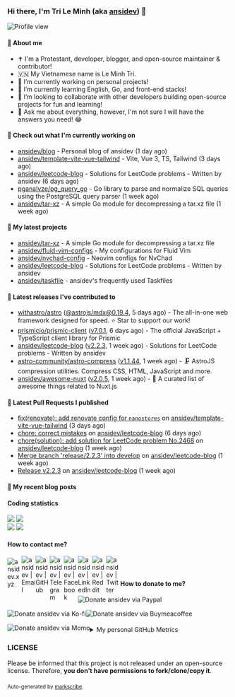### Hi there, I'm Tri Le Minh (aka [ansidev][website]) 👋

<img src="https://komarev.com/ghpvc/?username=ansidev" alt="Profile view" />

#### 📕 About me

- ✝️ I'm a Protestant, developer, blogger, and open-source maintainer & contributor!
- 🇻🇳 My Vietnamese name is Le Minh Tri.
- 🔭 I’m currently working on personal projects!
- 🌱 I’m currently learning English, Go, and front-end stacks!
- 👯 I’m looking to collaborate with other developers building open-source projects for fun and learning!
- 💬 Ask me about everything, however, I'm not sure I will have the answers you need! 😂

#### 👷 Check out what I'm currently working on

- [ansidev/blog](https://github.com/ansidev/blog) - Personal blog of ansidev (1 day ago)
- [ansidev/template-vite-vue-tailwind](https://github.com/ansidev/template-vite-vue-tailwind) - Vite, Vue 3, TS, Tailwind (3 days ago)
- [ansidev/leetcode-blog](https://github.com/ansidev/leetcode-blog) - Solutions for LeetCode problems - Written by ansidev (6 days ago)
- [pganalyze/pg_query_go](https://github.com/pganalyze/pg_query_go) - Go library to parse and normalize SQL queries using the PostgreSQL query parser (1 week ago)
- [ansidev/tar-xz](https://github.com/ansidev/tar-xz) - A simple Go module for decompressing a tar.xz file (1 week ago)

#### 🌱 My latest projects

- [ansidev/tar-xz](https://github.com/ansidev/tar-xz) - A simple Go module for decompressing a tar.xz file
- [ansidev/fluid-vim-configs](https://github.com/ansidev/fluid-vim-configs) - My configurations for Fluid Vim
- [ansidev/nvchad-config](https://github.com/ansidev/nvchad-config) - Neovim configs for NvChad
- [ansidev/leetcode-blog](https://github.com/ansidev/leetcode-blog) - Solutions for LeetCode problems - Written by ansidev
- [ansidev/taskfile](https://github.com/ansidev/taskfile) - ansidev's frequently used Taskfiles

#### 🔭 Latest releases I've contributed to

- [withastro/astro](https://github.com/withastro/astro) ([@astrojs/mdx@0.19.4](https://github.com/withastro/astro/releases/tag/%40astrojs/mdx%400.19.4), 5 days ago) - The all-in-one web framework designed for speed. ⭐️ Star to support our work!
- [prismicio/prismic-client](https://github.com/prismicio/prismic-client) ([v7.0.1](https://github.com/prismicio/prismic-client/releases/tag/v7.0.1), 6 days ago) - The official JavaScript + TypeScript client library for Prismic
- [ansidev/leetcode-blog](https://github.com/ansidev/leetcode-blog) ([v2.2.3](https://github.com/ansidev/leetcode-blog/releases/tag/v2.2.3), 1 week ago) - Solutions for LeetCode problems - Written by ansidev
- [astro-community/astro-compress](https://github.com/astro-community/astro-compress) ([v1.1.44](https://github.com/astro-community/astro-compress/releases/tag/v1.1.44), 1 week ago) - 🗜️ AstroJS compression utilities. Compress CSS, HTML, JavaScript and more.
- [ansidev/awesome-nuxt](https://github.com/ansidev/awesome-nuxt) ([v2.0.5](https://github.com/ansidev/awesome-nuxt/releases/tag/v2.0.5), 1 week ago) - 🎉 A curated list of awesome things related to Nuxt.js

#### 🔨 Latest Pull Requests I published

- [fix(renovate): add renovate config for `nanostores`](https://github.com/ansidev/template-vite-vue-tailwind/pull/39) on [ansidev/template-vite-vue-tailwind](https://github.com/ansidev/template-vite-vue-tailwind) (3 days ago)
- [chore: correct mistakes](https://github.com/ansidev/leetcode-blog/pull/102) on [ansidev/leetcode-blog](https://github.com/ansidev/leetcode-blog) (6 days ago)
- [chore(solution): add solution for LeetCode problem No.2468](https://github.com/ansidev/leetcode-blog/pull/101) on [ansidev/leetcode-blog](https://github.com/ansidev/leetcode-blog) (1 week ago)
- [Merge branch 'release/2.2.3' into develop](https://github.com/ansidev/leetcode-blog/pull/100) on [ansidev/leetcode-blog](https://github.com/ansidev/leetcode-blog) (1 week ago)
- [Release v2.2.3](https://github.com/ansidev/leetcode-blog/pull/99) on [ansidev/leetcode-blog](https://github.com/ansidev/leetcode-blog) (1 week ago)

#### 📜 My recent blog posts

<!-- BLOG-POST-LIST:START --><!-- BLOG-POST-LIST:END -->

#### Coding statistics

<img
  src="https://github-profile-summary-cards.vercel.app/api/cards/stats?username=ansidev&theme=github_dark"
  style="display: inline; width: 320px;"
/>
<img
  src="https://github-profile-summary-cards.vercel.app/api/cards/productive-time?username=ansidev&theme=github_dark&utcOffset=7"
  style="display: inline; width: 320px;"
/>
<br />
<img
  src="https://github-profile-summary-cards.vercel.app/api/cards/repos-per-language?username=ansidev&theme=github_dark"
  style="display: inline; width: 320px;"
/>
<img
  src="https://github-profile-summary-cards.vercel.app/api/cards/most-commit-language?username=ansidev&theme=github_dark"
  style="display: inline; width: 320px;"
/>

#### How to contact me?

[<img align="left" width="32px" src="https://ansidev.xyz/pwa-192x192.png"                alt="ansidev.xyz" style="padding-top: 4px;" />][website]
<a href="mailto:ansidev@gmail.com">
 <img align="left" width="32px" src="https://img.icons8.com/fluency/32/gmail-new.png"    alt="ansidev | Email" />
</a>
[<img align="left" width="32px" src="https://img.icons8.com/fluency/32/github.png"       alt="ansidev | GitHub" />][github]
[<img align="left" width="32px" src="https://img.icons8.com/fluency/32/telegram-app.svg" alt="ansidev | Telegram" />][telegram]
[<img align="left" width="32px" src="https://img.icons8.com/fluency/32/facebook.svg"     alt="ansidev | Facebook" />][facebook]
[<img align="left" width="32px" src="https://img.icons8.com/fluency/32/linkedin.svg"     alt="ansidev | LinkedIn" />][linkedin]
[<img align="left" width="32px" src="https://img.icons8.com/fluency/32/reddit.svg"       alt="ansidev | Reddit" />][reddit]
[<img align="left" width="32px" src="https://img.icons8.com/fluency/32/twitter.svg"      alt="ansidev | Twitter" />][twitter]

<br/>
<br/>

#### How to donate to me?

[<img align="left" height="32px" src="https://www.paypalobjects.com/paypal-ui/logos/svg/paypal-color.svg"  alt="Donate ansidev via Paypal" />][paypal]
[<img align="left" height="32px" src="https://storage.ko-fi.com/cdn/brandasset/kofi_bg_tag_white.png"      alt="Donate ansidev via  Ko-fi" />][kofi]
[<img align="left" height="32px" src="https://cdn.buymeacoffee.com/buttons/v2/default-yellow.png"          alt="Donate ansidev via Buymeacoffee" />][buymeacoffee]
[<img align="left" height="32px" src="https://ansidev.xyz/imgs/momo_icon_rectangle_pinkbg_RGB.png"         alt="Donate ansidev via Momo" />][momo]

<br/>
<br/>

[website]: https://ansidev.xyz/?utm_source=github&utm_medium=readme
[email]: ansidev@gmail.com
[github]: https://github.com/ansidev
[facebook]: https://facebook.com/leminhtri.py
[telegram]: https://t.me/ansidev
[twitter]: https://twitter.com/ansidev
[linkedin]: https://linkedin.com/in/tri-le-minh-1b05bb51/
[reddit]: https://reddit.com/u/ansidev
[paypal]: https://paypal.me/ansidev
[kofi]: https://ko-fi.com/ansidev
[buymeacoffee]: https://buymeacoffee.com/ansidev
[momo]: https://me.momo.vn/ansidev

<br/>
<br/>

<details>
  <summary>My personal GitHub Metrics</summary>
  <br/>
  <img src="./github_metrics_01.svg" />
  <img src="./github_metrics_02.svg" />
</details>

### LICENSE

Please be informed that this project is not released under an open-source license. Therefore, **you don't have permissions to fork/clone/copy it**.

<sub>Auto-generated by [markscribe](https://github.com/muesli/markscribe).</sub>

